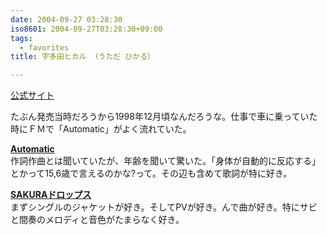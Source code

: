 ```yaml
---
date: 2004-09-27 03:28:30
iso8601: 2004-09-27T03:28:30+09:00
tags:
  - favorites
title: 宇多田ヒカル （うただ ひかる）

---
```


<div class="entry-body">
  <p><a href="http://www.toshiba-emi.co.jp/hikki/">公式サイト</a></p>

  <p>たぶん発売当時だろうから1998年12月頃なんだろうな。仕事で車に乗っていた時にＦＭで「Automatic」がよく流れていた。</p>

  <p><strong><a href="http://www.amazon.co.jp/exec/obidos/ASIN/B00000JD1F/nqounet-22/ref=nosim/" name="amazletlink" id="amazletlink">Automatic</a></strong> <br />
    作詞作曲とは聞いていたが、年齢を聞いて驚いた。「身体が自動的に反応する」とかって15,6歳で言えるのかな?って。その辺も含めて歌詞が特に好き。</p>

  <p><strong><a href="http://www.amazon.co.jp/exec/obidos/ASIN/B0000641QR/nqounet-22/ref=nosim/" name="amazletlink" id="amazletlink">SAKURAドロップス</a></strong> <br />
    まずシングルのジャケットが好き。そしてPVが好き。んで曲が好き。特にサビと間奏のメロディと音色がたまらなく好き。</p>
</div>
